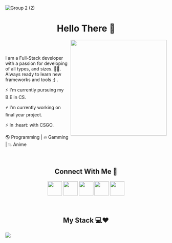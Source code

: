 
![Group 2 (2)](https://user-images.githubusercontent.com/65854432/131540963-8904a8c3-e1f0-46c7-8cb4-ee083f66d7b6.png)

<h1 align="center"> Hello There 👋 </h1>

  <img width="300px" align="right" src="https://user-images.githubusercontent.com/65854432/131634214-91274d8f-4f2f-4a91-bee8-276f5c3069eb.gif"/>

<br><br>
 <p align="left">I am a Full-Stack developer with a passion for developing of all types, and sizes. 👨‍💻. Always ready to learn new frameworks and tools ;) . </p>
 <p align="left">⚡️  I'm currently pursuing my B.E in CS.</p>
 <p align="left">⚡️ I’m currently working on final year project.</P>
 <p align="left">⚡️  In :heart: with CSGO.</p>

 🌎 Programming | 🔥 Gamming | 💥 Anime   
<br><br>

<h2 align="center"> Connect With Me 👊 </h2>
<div align="center">
  <a  href="https://xfinity.ml" ><img width="45px" align="center" src="https://user-images.githubusercontent.com/65854432/131600333-007b3251-57f7-4a80-b8dc-baa6d1d617fb.png"/></a>
  <img width="45px"  align="center" src="https://user-images.githubusercontent.com/65854432/131600343-386965ee-b2a3-47db-9a4e-2bf5275aa40a.png"/>
  <img width="45px"  align="center" src="https://user-images.githubusercontent.com/65854432/131601094-ad3f1f1a-95b2-49ee-9adc-b6c5e283bd29.png"/>
  <img width="45px"  align="center" src="https://user-images.githubusercontent.com/65854432/131601358-0c5f8d37-ae1e-4f52-9cdb-99052e10eddd.png"/>
  <img width="45px"  align="center" src="https://user-images.githubusercontent.com/65854432/131601361-848ca98d-673b-45dc-aa20-49706f7a28c3.png"/>
</div>
<br><br>
<h2 align="center"> My Stack 💻❤️  </h2>
<image align="center" src="https://user-images.githubusercontent.com/65854432/131617794-32eb8daa-402d-4757-a3da-3ec3d0e4af6e.png"/>

<!--
**Xfinity-bot/Xfinity-bot** is a ✨ _special_ ✨ repository because its `README.md` (this file) appears on your GitHub profile.

Here are some ideas to get you started:

- 🔭 I’m currently working on final year project
- 🌱 I’m currently learning ML

- 💬 Ask me about 
- 📫 How to reach me: ...
- 😄 Pronouns: ...
- ⚡ Fun fact: ...
-->
